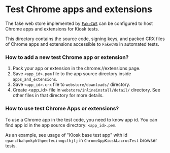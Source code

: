 # Test Chrome apps and extensions

The fake web store implemented by
[`FakeCWS`](https://chromium.googlesource.com/chromium/src/+/refs/heads/main/chrome/browser/ash/app_mode/fake_cws.h)
can be configured to host Chrome apps and extensions for Kiosk tests.

This directory contains the source code, signing keys, and packed CRX files of
Chrome apps and extensions accessible to `FakeCWS` in automated tests.

### How to add a new test Chrome app or extension?

1.  Pack your app or extension in the chrome://extensions page.
2.  Save `<app_id>.pem` file to the app source directory inside
    `apps_and_extensions`.
3.  Save `<app_id>.crx` file to `webstore/downloads/` directory.
4.  Create <app_id> file in `webstore/inlineinstall/detail/` directory. See
    other files in that directory for more details.

### How to use test Chrome Apps or extensions?

To use a Chrome app in the test code, you need to know app id. You can find app
id in the app source directory: `<app_id>.pem`.

As an example, see usage of "Kiosk base test app" with id
`epancfbahpnkphlhpeefecinmgclhjlj` in `ChromeAppKioskLacrosTest` browser tests.
